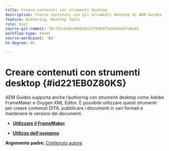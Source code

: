 ```yaml
---
title: Creare contenuti con strumenti desktop
description: Creare contenuti con gli strumenti desktop di AEM Guides. Scopri come utilizzare Adobe FrameMaker e Oxygen XML Editor per creare e pubblicare contenuti DITA.
feature: Authoring, Desktop Tools
role: User
source-git-commit: 76c731c6a0e496b5b1237b9b9fb84adda8fa8a92
workflow-type: tm+mt
source-wordcount: '84'
ht-degree: 0%

---
```


# Creare contenuti con strumenti desktop {#id221EB0Z80KS}

AEM Guides supporta anche l’authoring con strumenti desktop come Adobe FrameMaker e Oxygen XML Editor. È possibile utilizzare questi strumenti per creare contenuti DITA, pubblicare i documenti in vari formati e mantenere le versioni dei documenti.

- **[Utilizzare il FrameMaker](author-desktop-framemaker.md)**

- **[Utilizzo dell&#39;ossigeno](author-desktop-oxygen.md)**


**Argomento padre:**[ Contenuto autore](authoring-content.md)
